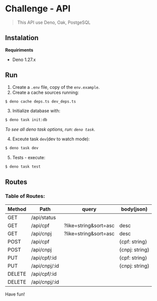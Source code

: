 # **Challenge - API**
> This API use Deno, Oak, PostgeSQL

## Instalation
**Requiriments**
 - Deno 1.27.x

## **Run**
1. Create a `.env` file, copy of the `env.example`.
2. Create a cache sources running: 
```bash
$ deno cache deps.ts dev_deps.ts
```
3. Initialize database with:
```bash
$ deno task init:db
```
_To see all deno task options, run: `deno task`._

4. Exceute task `dev`(dev to watch mode):
```bash
$ deno task dev
```
5. Tests - execute:
```bash
$ deno task test
```

## **Routes**

### Table of Routes:
| Method  | Path           | query                     | body(json)     |
|---------|----------------|---------------------------|----------------|
| GET     | /api/status    |                           |                |
| GET     | /api/cpf       |?like=string&sort=asc|desc |                |
| GET     | /api/cnpj      |?like=string&sort=asc|desc |                |
| POST    | /api/cpf       |                           |{cpf: string}   |
| POST    | /api/cnpj      |                           |{cnpj: string}  |
| PUT     | /api/cpf/:id   |                           |{cpf: string}   |
| PUT     | /api/cnpj/:id  |                           |{cnpj: string}  |
| DELETE  | /api/cpf/:id   |                           |                |
| DELETE  | /api/cnpj/:id  |                           |                |


Have fun!
